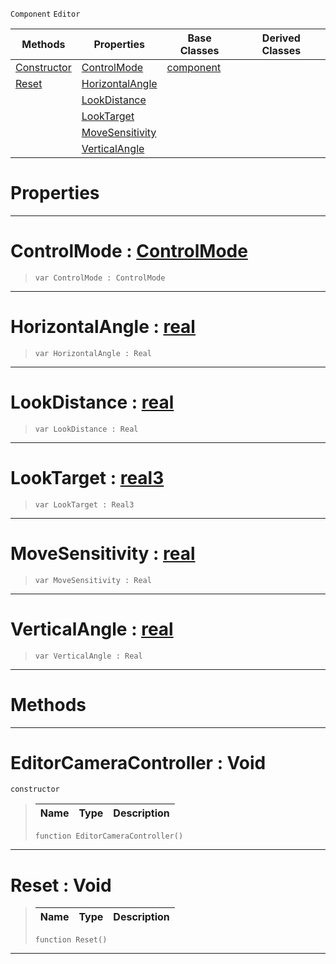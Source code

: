  `Component` `Editor`



|Methods|Properties|Base Classes|Derived Classes|
|---|---|---|---|
|[ Constructor](https://plasmaengine.github.io/PlasmaDocs/Plasma1/C++/code_reference/class_reference/editorcameracontroller.md#editorcameracontroller-v)|[ ControlMode](https://plasmaengine.github.io/PlasmaDocs/Plasma1/C++/code_reference/class_reference/editorcameracontroller.md#controlmode-plasma-engine)|[component](https://plasmaengine.github.io/PlasmaDocs/Plasma1/C++/code_reference/class_reference/component.md)| |
|[ Reset](https://plasmaengine.github.io/PlasmaDocs/Plasma1/C++/code_reference/class_reference/editorcameracontroller.md#reset-void)|[ HorizontalAngle](https://plasmaengine.github.io/PlasmaDocs/Plasma1/C++/code_reference/class_reference/editorcameracontroller.md#horizontalangle-plasma-eng)| | |
| |[ LookDistance](https://plasmaengine.github.io/PlasmaDocs/Plasma1/C++/code_reference/class_reference/editorcameracontroller.md#lookdistance-plasma-engine)| | |
| |[ LookTarget](https://plasmaengine.github.io/PlasmaDocs/Plasma1/C++/code_reference/class_reference/editorcameracontroller.md#looktarget-plasma-engine-d)| | |
| |[ MoveSensitivity](https://plasmaengine.github.io/PlasmaDocs/Plasma1/C++/code_reference/class_reference/editorcameracontroller.md#movesensitivity-plasma-eng)| | |
| |[ VerticalAngle](https://plasmaengine.github.io/PlasmaDocs/Plasma1/C++/code_reference/class_reference/editorcameracontroller.md#verticalangle-plasma-engin)| | |


 #  Properties


---  
 #  ControlMode : [ControlMode](https://plasmaengine.github.io/PlasmaDocs/Plasma1/C++/code_reference/enum_reference.md#controlmode)

> 
> ``` lang=cpp, name=Lightning
> var ControlMode : ControlMode


---  
 #  HorizontalAngle : [real](https://plasmaengine.github.io/PlasmaDocs/Plasma1/C++/code_reference/lightning_base_types/real.md)

> 
> ``` lang=cpp, name=Lightning
> var HorizontalAngle : Real


---  
 #  LookDistance : [real](https://plasmaengine.github.io/PlasmaDocs/Plasma1/C++/code_reference/lightning_base_types/real.md)

> 
> ``` lang=cpp, name=Lightning
> var LookDistance : Real


---  
 #  LookTarget : [real3](https://plasmaengine.github.io/PlasmaDocs/Plasma1/C++/code_reference/lightning_base_types/real3.md)

> 
> ``` lang=cpp, name=Lightning
> var LookTarget : Real3


---  
 #  MoveSensitivity : [real](https://plasmaengine.github.io/PlasmaDocs/Plasma1/C++/code_reference/lightning_base_types/real.md)

> 
> ``` lang=cpp, name=Lightning
> var MoveSensitivity : Real


---  
 #  VerticalAngle : [real](https://plasmaengine.github.io/PlasmaDocs/Plasma1/C++/code_reference/lightning_base_types/real.md)

> 
> ``` lang=cpp, name=Lightning
> var VerticalAngle : Real


---  
 #  Methods


---  
 #  EditorCameraController : Void

 `constructor`

> 
> |Name|Type|Description|
> |---|---|---|
> ``` lang=cpp, name=Lightning
> function EditorCameraController()
> ``` 


---  
 #  Reset : Void

> 
> |Name|Type|Description|
> |---|---|---|
> ``` lang=cpp, name=Lightning
> function Reset()
> ``` 


---  
 

 